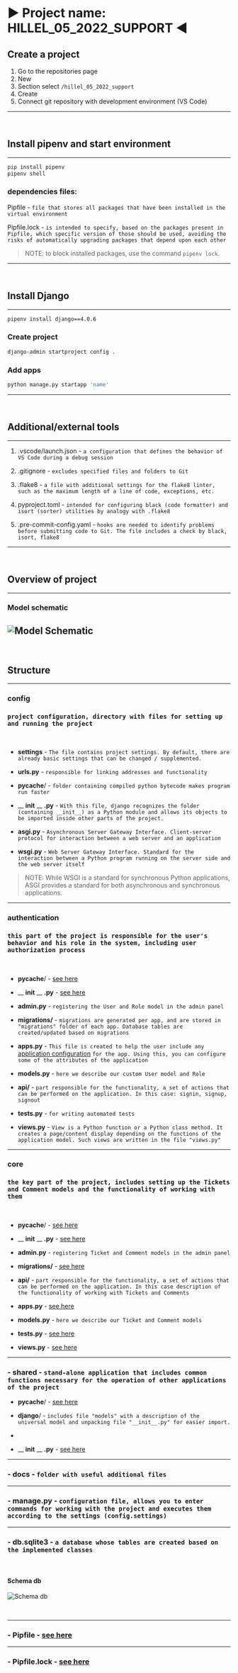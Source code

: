 # :arrow_forward: Project name: HILLEL_05_2022_SUPPORT :arrow_backward:

## Create a project

1. Go to the repositories page
2. New
3. Section select `/hillel_05_2022_support`
4. Create
5. Сonnect git repository with development environment (VS Code)
---
</br>


## Install pipenv and start environment
---
```bash
pip install pipenv
pipenv shell
```

### dependencies files:


Pipfile - `file that stores all packages that have been installed in the virtual environment`

Pipfile.lock - `is intended to specify, based on the packages present in Pipfile, which specific version of those should be used, avoiding the risks of automatically upgrading packages that depend upon each other`

> NOTE: to block installed packages, use the command `pipenv lock`.

---
</br>

## Install Django
---
```bash
pipenv install django==4.0.6
```
### Create project
```bash
django-admin startproject config .
```
### Add apps
```bash
python manage.py startapp 'name'
```
---
</br>

## Additional/external tools
---

1. .vscode/launch.json - `a configuration that defines the behavior of VS Code during a debug session`

2. .gitignore - `excludes specified files and folders to Git`

3. .flake8 - `a file with additional settings for the flake8 linter, such as the maximum length of a line of code, exceptions, etc.`
4. pyproject.toml - `intended for configuring black (code formatter) and isort (sorter) utilities by analogy with .flake8`
5. .pre-commit-config.yaml - `hooks are needed to identify problems before submitting code to Git. The file includes a check by black, isort, flake8`

---
</br>

## Overview of project
---

### Model schematic
![Model Schematic](https://github.com/artnatan/hillel_05_2022_support/docs/support_application_2.jpeg)
---
</br>

## __Structure__
---

### __config__

### `project configuration, directory with files for setting up and running the project`
</br>

- __settings__ - `The file contains project settings. By default, there are already basic settings that can be changed / supplemented.`

- __urls.py__ - `responsible for linking addresses and functionality`
- __pycache__/  - `folder containing compiled python bytecode makes program run faster`
- __ __init__ __ __.py__ - `With this file, django recognizes the folder (containing __init__) as a Python module and allows its objects to be imported inside other parts of the project.`
- __asgi.py__ - `Asynchronous Server Gateway Interface. Client-server protocol for interaction between a web server and an application`
- __wsgi.py__ - `Web Server Gateway Interface. Standard for the interaction between a Python program running on the server side and the web server itself`
> NOTE: While WSGI is a standard for synchronous Python applications, ASGI provides a standard for both asynchronous and synchronous applications.

---
### __authentication__

### `this part of the project is responsible for the user's behavior and his role in the system, including user authorization process`
</br>

- __pycache__/ - [see here](#config)

- __ __init__ __ __.py__ - [see here](#config)
- __admin.py__ - `registering the User and Role model in the admin panel`
- __migrations/__ - `migrations are generated per app, and are stored in "migrations" folder of each app. Database tables are created/updated based on migrations`
- __apps.py__ - `This file is created to help the user include any` [application configuration](https://docs.djangoproject.com/en/4.0/ref/applications/#application-configuration) `for the app. Using this, you can configure some of the attributes of the application`
- __models.py__ - `here we describe our custom User model and Role`
- __api/__ - `part responsible for the functionality, a set of actions that can be performed on the application. In this case: signin, signup, signout`
- __tests.py__ - `for writing automated tests`
- __views.py__ - `View is a Python function or a Python class method. It creates a page/content display depending on the functions of the application model. Such views are written in the file "views.py"`

---

### __core__

### `the key part of the project, includes setting up the Tickets and Comment models and the functionality of working with them`
</br>

- __pycache__/ - [see here](#config)

- __ __init__ __ __.py__ - [see here](#config)
- __admin.py__ - `registering Ticket and Comment models in the admin panel`
- __migrations/__ - [see here](#authentication)
- __api/__ - `part responsible for the functionality, a set of actions that can be performed on the application. In this case description of the functionality of working with Tickets and Comments`
- __apps.py__ - [see here](#authentication)
- __models.py__ - `here we describe our Ticket and Comment models`
- __tests.py__ - [see here](#authentication)
- __views.py__ - [see here](#authentication)

---
### - __shared__ - `stand-alone application that includes common functions necessary for the operation of other applications of the project`
- __pycache__/ - [see here](#config)

- __django__/ - `includes file "models" with a description of the universal model and unpacking file "__init__.py" for easier import.`
- 
- __ __init__ __ __.py__ - [see here](#config)

---
### - __docs__ - `folder with useful additional files`

---
### - __manage.py__ - `configuration file, allows you to enter commands for working with the project and executes them according to the settings (config.settings)`

---
### - __db.sqlite3__ - `a database whose tables are created based on the implemented classes`
</br>

#### __Schema db__
![Schema db](https://github.com/artnatan/hillel_05_2022_support/docs/database.png)

</br>

---
### - __Pipfile__ - [see here](#dependencies-files)

---
### - __Pipfile.lock__ - [see here](#dependencies-files)